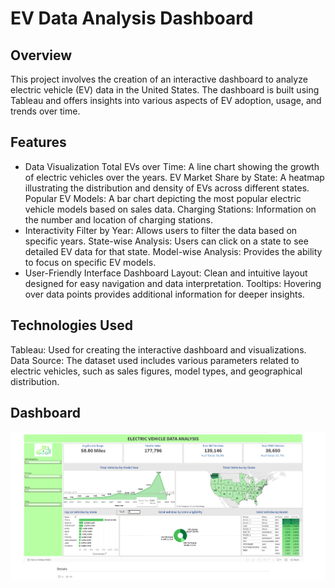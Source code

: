 # EV Data Analysis Dashboard

## Overview

This project involves the creation of an interactive dashboard to analyze electric vehicle (EV) data in the United States. The dashboard is built using Tableau and offers insights into various aspects of EV adoption, usage, and trends over time.

## Features

- Data Visualization Total EVs over Time: A line chart showing the growth of electric vehicles over the years. EV Market Share by State: A heatmap illustrating the distribution and density of EVs across different states. Popular EV Models: A bar chart depicting the most popular electric vehicle models based on sales data. Charging Stations: Information on the number and location of charging stations.
- Interactivity Filter by Year: Allows users to filter the data based on specific years. State-wise Analysis: Users can click on a state to see detailed EV data for that state. Model-wise Analysis: Provides the ability to focus on specific EV models.
- User-Friendly Interface Dashboard Layout: Clean and intuitive layout designed for easy navigation and data interpretation. Tooltips: Hovering over data points provides additional information for deeper insights.
## Technologies Used

Tableau: Used for creating the interactive dashboard and visualizations. Data Source: The dataset used includes various parameters related to electric vehicles, such as sales figures, model types, and geographical distribution.
## Dashboard
![Dashboard](./dashboard.png)
